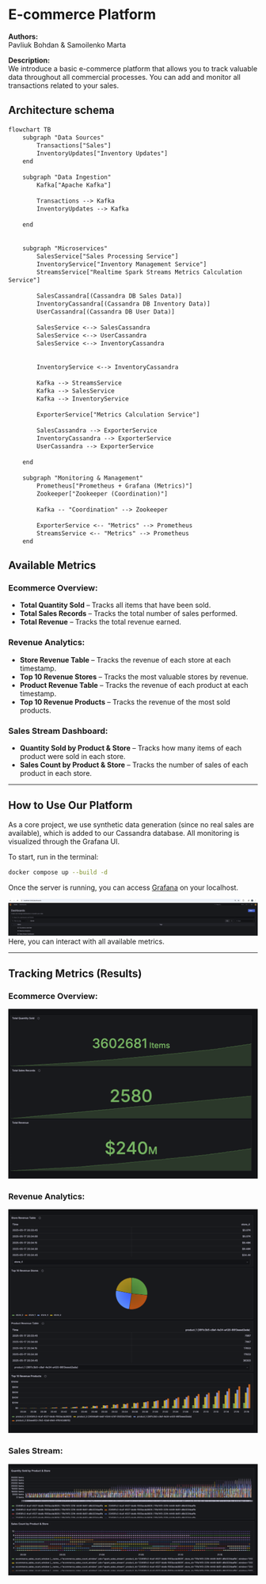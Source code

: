 # E-commerce Platform

**Authors:**  
Pavliuk Bohdan & Samoilenko Marta

**Description:**  
We introduce a basic e-commerce platform that allows you to track valuable data throughout all commercial processes. You can add and monitor all transactions related to your sales.


## Architecture schema

```mermaid
flowchart TB
    subgraph "Data Sources"
        Transactions["Sales"]
        InventoryUpdates["Inventory Updates"]
    end

    subgraph "Data Ingestion"
        Kafka["Apache Kafka"]

        Transactions --> Kafka
        InventoryUpdates --> Kafka
        
    end


    subgraph "Microservices"
        SalesService["Sales Processing Service"]
        InventoryService["Inventory Management Service"]
        StreamsService["Realtime Spark Streams Metrics Calculation Service"]
        
        SalesCassandra[(Cassandra DB Sales Data)]
        InventoryCassandra[(Cassandra DB Inventory Data)]
        UserCassandra[(Cassandra DB User Data)]
        
        SalesService <--> SalesCassandra
        SalesService <--> UserCassandra
        SalesService <--> InventoryCassandra
        

        InventoryService <--> InventoryCassandra
        
        Kafka --> StreamsService
        Kafka --> SalesService
        Kafka --> InventoryService

        ExporterService["Metrics Calculation Service"]

        SalesCassandra --> ExporterService
        InventoryCassandra --> ExporterService
        UserCassandra --> ExporterService
      
    end
    
    subgraph "Monitoring & Management"
        Prometheus["Prometheus + Grafana (Metrics)"]
        Zookeeper["Zookeeper (Coordination)"]
        
        Kafka -- "Coordination" --> Zookeeper
        
        ExporterService <-- "Metrics" --> Prometheus
        StreamsService <-- "Metrics" --> Prometheus
    end
```

## Available Metrics

### Ecommerce Overview:
- **Total Quantity Sold** – Tracks all items that have been sold.
- **Total Sales Records** – Tracks the total number of sales performed.
- **Total Revenue** – Tracks the total revenue earned.

### Revenue Analytics:
- **Store Revenue Table** – Tracks the revenue of each store at each timestamp.
- **Top 10 Revenue Stores** – Tracks the most valuable stores by revenue.
- **Product Revenue Table** – Tracks the revenue of each product at each timestamp.
- **Top 10 Revenue Products** – Tracks the revenue of the most sold products.

### Sales Stream Dashboard:
- **Quantity Sold by Product & Store** – Tracks how many items of each product were sold in each store.
- **Sales Count by Product & Store** – Tracks the number of sales of each product in each store.

---

## How to Use Our Platform

As a core project, we use synthetic data generation (since no real sales are available), which is added to our Cassandra database. All monitoring is visualized through the Grafana UI.

To start, run in the terminal:

```sh
docker compose up --build -d
```

Once the server is running, you can access [Grafana](http://localhost:3000) on your localhost.

![Dashboards](dashboards.png)  
Here, you can interact with all available metrics.

---

## Tracking Metrics (Results)

### Ecommerce Overview:
![Ecommerce Overview](ecommerce_over.png)

### Revenue Analytics:
![Revenue Analytics](revenue_analytics.png)

### Sales Stream:
![Sales Stream](sales_stream.png)


